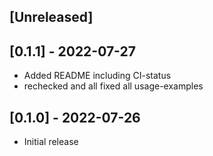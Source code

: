 ## [Unreleased]

## [0.1.1] - 2022-07-27

- Added README including CI-status
- rechecked and all fixed all usage-examples

## [0.1.0] - 2022-07-26

- Initial release
